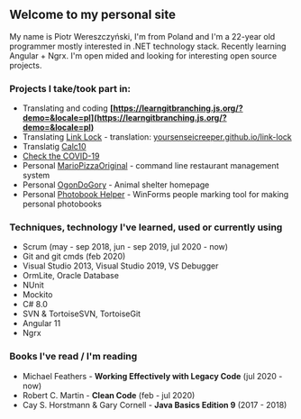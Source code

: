 ## Welcome to my personal site

My name is Piotr Wereszczyński, I'm from Poland and I'm a 22-year old programmer mostly interested in .NET technology stack. Recently learning Angular + Ngrx. I'm open mided and looking for interesting open source projects.

### Projects I take/took part in:
- Translating and coding **[https://learngitbranching.js.org/?demo=&locale=pl](https://learngitbranching.js.org/?demo=&locale=pl)**
- Translating [Link Lock](https://github.com/jstrieb/link-lock) - translation: [yoursenseicreeper.github.io/link-lock](https://yoursenseicreeper.github.io/link-lock/create/)
- Translatig [Calc10](https://github.com/JustAeris/Calc10)
- [Check the COVID-19](https://github.com/Shaidel/Check-the-COVID-19)
- Personal [MarioPizzaOriginal](https://github.com/YourSenseiCreeper/MarioPizzaOriginal) - command line restaurant management system
- Personal [OgonDoGory](https://github.com/YourSenseiCreeper/OgonDoGory) - Animal shelter homepage
- Personal [Photobook Helper](https://github.com/YourSenseiCreeper/PhotobookHelper) - WinForms people marking tool for making personal photobooks
### Techniques, technology I've learned, used or currently using
- Scrum (may - sep 2018, jun - sep 2019, jul 2020 - now)
- Git and git cmds (feb 2020)
- Visual Studio 2013, Visual Studio 2019, VS Debugger
- OrmLite, Oracle Database
- NUnit
- Mockito
- C# 8.0
- SVN & TortoiseSVN, TortoiseGit
- Angular 11
- Ngrx

### Books I've read / I'm reading
- Michael Feathers - **Working Effectively with Legacy Code** (jul 2020 - now)
- Robert C. Martin - **Clean Code** (feb - jul 2020)
- Cay S. Horstmann & Gary Cornell - **Java Basics Edition 9** (2017 - 2018)
